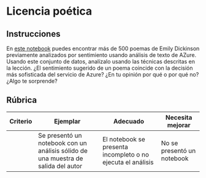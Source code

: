 # Licencia poética

## Instrucciones

En [este notebook](https://www.kaggle.com/jenlooper/emily-dickinson-word-frequency) puedes encontrar más de 500 poemas de Emily Dickinson previamente analizados por sentimiento usando análisis de texto de AZure. Usando este conjunto de datos, analízalo usando las técnicas descritas en la lección. ¿El sentimiento sugerido de un poema coincide con la decisión más sofisticada del servicio de Azure? ¿En tu opinión por qué o por qué no? ¿Algo te sorprende?

## Rúbrica

| Criterio | Ejemplar                                                                  | Adecuado                                                | Necesita mejorar        |
| -------- | -------------------------------------------------------------------------- | ------------------------------------------------------- | ------------------------ |
|          | Se presentó un notebook con un análisis sólido de una muestra de salida del autor | El notebook se presenta incompleto o no ejecuta el análisis | No se presentó un notebook |
